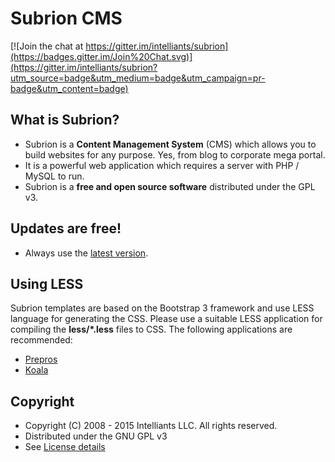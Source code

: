 Subrion CMS
===========

[![Join the chat at https://gitter.im/intelliants/subrion](https://badges.gitter.im/Join%20Chat.svg)](https://gitter.im/intelliants/subrion?utm_source=badge&utm_medium=badge&utm_campaign=pr-badge&utm_content=badge)


What is Subrion?
---------------------
* Subrion is a **Content Management System** (CMS) which allows you to build websites for any purpose. Yes, from blog to corporate mega portal.
* It is a powerful web application which requires a server with PHP / MySQL to run.
* Subrion is a **free and open source software** distributed under the GPL v3.

Updates are free!
---------------------
* Always use the [latest version](http://www.subrion.org/downloads/).

Using LESS
---------------------
Subrion templates are based on the Bootstrap 3 framework and use LESS language for generating the CSS. Please use a suitable LESS application for compiling the **less/*.less** files to CSS. The following applications are recommended:

* [Prepros](https://prepros.io/)
* [Koala](http://koala-app.com/)

Copyright
---------------------
* Copyright (C) 2008 - 2015 Intelliants LLC. All rights reserved.
* Distributed under the GNU GPL v3
* See [License details](http://www.subrion.org/license.html)